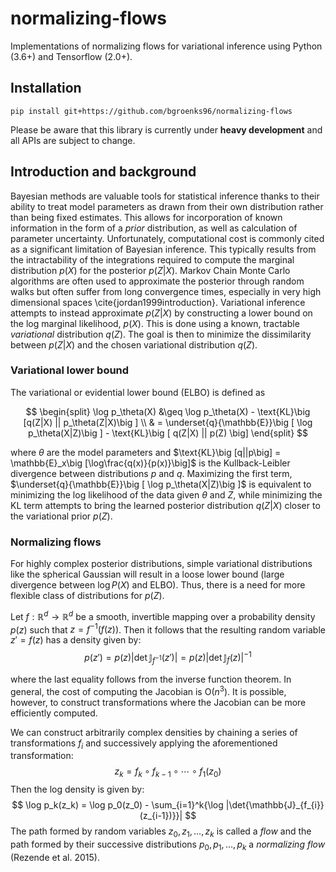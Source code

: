 # normalizing-flows

Implementations of normalizing flows for variational inference using Python (3.6+) and Tensorflow (2.0+).

## Installation

    pip install git+https://github.com/bgroenks96/normalizing-flows
    
Please be aware that this library is currently under **heavy development** and all APIs are subject to change.

## Introduction and background

Bayesian methods are valuable tools for statistical inference thanks to their ability to treat model parameters as drawn from their own distribution rather than being fixed estimates. This allows for incorporation of known information in the form of a *prior* distribution, as well as calculation of parameter uncertainty. Unfortunately, computational cost is commonly cited as a significant limitation of Bayesian inference. This typically results from the intractability of the integrations required to compute the marginal distribution $p(X)$ for the posterior $p(Z | X)$. Markov Chain Monte Carlo algorithms are often used to approximate the posterior through random walks but often suffer from long convergence times, especially in very high dimensional spaces \cite{jordan1999introduction}. Variational inference attempts to instead approximate $p(Z | X)$ by constructing a lower bound on the log marginal likelihood, $p(X)$. This is done using a known, tractable *variational* distribution $q(Z)$. The goal is then to minimize the dissimilarity between $p(Z | X)$ and the chosen variational distribution $q(Z)$.

### Variational lower bound

The variational or evidential lower bound (ELBO) is defined as

$$
\begin{split}
    \log p_\theta(X) &\geq \log p_\theta(X) - \text{KL}\big [q(Z|X) || p_\theta(Z|X)\big ] \\
                     & = \underset{q}{\mathbb{E}}\big [ \log p_\theta(X|Z)\big ] - \text{KL}\big [ q(Z|X) || p(Z) \big]
\end{split}
$$

where $\theta$ are the model parameters and $\text{KL}\big [q||p\big] = \mathbb{E}_x\big [\log\frac{q(x)}{p(x)}\big]$ is the Kullback-Leibler divergence between distributions $p$ and $q$. Maximizing the first term, $\underset{q}{\mathbb{E}}\big [ \log p_\theta(X|Z)\big ]$ is equivalent to minimizing the log likelihood of the data given $\theta$ and $Z$, while minimizing the $\text{KL}$ term attempts to bring the learned posterior distribution $q(Z|X)$ closer to the variational prior $p(Z)$.

### Normalizing flows

For highly complex posterior distributions, simple variational distributions like the spherical Gaussian will result in a loose lower bound (large divergence between $\log P(X)$ and ELBO). Thus, there is a need for more flexible class of distributions for $p(Z)$.

Let $f: \mathbb{R}^d \rightarrow \mathbb{R}^d$ be a smooth, invertible mapping over a probability density $p(z)$ such that $z = f^{-1}(f(z))$. Then it follows that the resulting random variable $z' = f(z)$ has a density given by:
$$
    p(z') = p(z)|\det{\mathbb{J}_{f^{-1}}(z')}| = p(z)|\det{\mathbb{J}_f(z)}|^{-1}
$$

where the last equality follows from the inverse function theorem. In general, the cost of computing the Jacobian is $\mathrm{O}(n^3)$. It is possible, however, to construct transformations where the Jacobian can be more efficiently computed.

We can construct arbitrarily complex densities by chaining a series of transformations $f_i$ and successively applying the aforementioned transformation:
$$
    z_k = f_k \circ f_{k-1} \circ \cdots \circ f_1(z_0)
$$
Then the log density is given by:
$$
    \log p_k(z_k) = \log p_0(z_0) - \sum_{i=1}^k{\log |\det{\mathbb{J}_{f_{i}}(z_{i-1})}}|
$$
The path formed by random variables $z_0, z_1, \dots, z_k$ is called a *flow* and the path formed by their successive distributions $p_0, p_1, \dots, p_k$ a *normalizing flow* (Rezende et al. 2015).